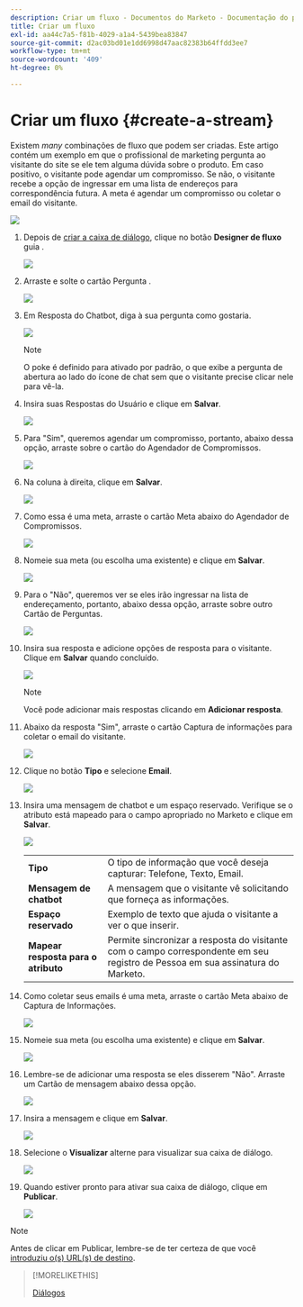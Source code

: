 ```yaml
---
description: Criar um fluxo - Documentos do Marketo - Documentação do produto
title: Criar um fluxo
exl-id: aa44c7a5-f81b-4029-a1a4-5439bea83847
source-git-commit: d2ac03bd01e1dd6998d47aac82383b64ffdd3ee7
workflow-type: tm+mt
source-wordcount: '409'
ht-degree: 0%

---
```


# Criar um fluxo {#create-a-stream}

Existem _many_ combinações de fluxo que podem ser criadas. Este artigo contém um exemplo em que o profissional de marketing pergunta ao visitante do site se ele tem alguma dúvida sobre o produto. Em caso positivo, o visitante pode agendar um compromisso. Se não, o visitante recebe a opção de ingressar em uma lista de endereços para correspondência futura. A meta é agendar um compromisso ou coletar o email do visitante.

![](assets/create-a-stream-0.png)

1. Depois de [criar a caixa de diálogo](/help/marketo/product-docs/demand-generation/dynamic-chat/dialogues.md#create-a-new-dialogue), clique no botão **Designer de fluxo** guia .

   ![](assets/create-a-stream-1.png)

1. Arraste e solte o cartão Pergunta .

   ![](assets/create-a-stream-2.png)

1. Em Resposta do Chatbot, diga à sua pergunta como gostaria.

   ![](assets/create-a-stream-3.png)

   >[!NOTE]
   >
   >O poke é definido para ativado por padrão, o que exibe a pergunta de abertura ao lado do ícone de chat sem que o visitante precise clicar nele para vê-la.

1. Insira suas Respostas do Usuário e clique em **Salvar**.

   ![](assets/create-a-stream-4.png)

1. Para &quot;Sim&quot;, queremos agendar um compromisso, portanto, abaixo dessa opção, arraste sobre o cartão do Agendador de Compromissos.

   ![](assets/create-a-stream-5.png)

1. Na coluna à direita, clique em **Salvar**.

   ![](assets/create-a-stream-6.png)

1. Como essa é uma meta, arraste o cartão Meta abaixo do Agendador de Compromissos.

   ![](assets/create-a-stream-7.png)

1. Nomeie sua meta (ou escolha uma existente) e clique em **Salvar**.

   ![](assets/create-a-stream-8.png)

1. Para o &quot;Não&quot;, queremos ver se eles irão ingressar na lista de endereçamento, portanto, abaixo dessa opção, arraste sobre outro Cartão de Perguntas.

   ![](assets/create-a-stream-9.png)

1. Insira sua resposta e adicione opções de resposta para o visitante. Clique em **Salvar** quando concluído.

   ![](assets/create-a-stream-10.png)

   >[!NOTE]
   >
   >Você pode adicionar mais respostas clicando em **Adicionar resposta**.

1. Abaixo da resposta &quot;Sim&quot;, arraste o cartão Captura de informações para coletar o email do visitante.

   ![](assets/create-a-stream-11.png)

1. Clique no botão **Tipo** e selecione **Email**.

   ![](assets/create-a-stream-12.png)

1. Insira uma mensagem de chatbot e um espaço reservado. Verifique se o atributo está mapeado para o campo apropriado no Marketo e clique em **Salvar**.

   ![](assets/create-a-stream-13.png)

   <table>
    <tr>
     <td><strong>Tipo</strong></td>
     <td>O tipo de informação que você deseja capturar: Telefone, Texto, Email.</td>
    </tr>
    <tr>
     <td><strong>Mensagem de chatbot</strong></td>
     <td>A mensagem que o visitante vê solicitando que forneça as informações.</td>
    </tr>
    <tr>
     <td><strong>Espaço reservado</strong></td>
     <td>Exemplo de texto que ajuda o visitante a ver o que inserir.</td>
    </tr>
    <tr>
     <td><strong>Mapear resposta para o atributo</strong></td>
     <td>Permite sincronizar a resposta do visitante com o campo correspondente em seu registro de Pessoa em sua assinatura do Marketo.</td>
    </tr>
   </table>

1. Como coletar seus emails é uma meta, arraste o cartão Meta abaixo de Captura de Informações.

   ![](assets/create-a-stream-14.png)

1. Nomeie sua meta (ou escolha uma existente) e clique em **Salvar**.

   ![](assets/create-a-stream-15.png)

1. Lembre-se de adicionar uma resposta se eles disserem &quot;Não&quot;. Arraste um Cartão de mensagem abaixo dessa opção.

   ![](assets/create-a-stream-16.png)

1. Insira a mensagem e clique em **Salvar**.

   ![](assets/create-a-stream-17.png)

1. Selecione o **Visualizar** alterne para visualizar sua caixa de diálogo.

   ![](assets/create-a-stream-18.png)

1. Quando estiver pronto para ativar sua caixa de diálogo, clique em **Publicar**.

   ![](assets/create-a-stream-19.png)

>[!NOTE]
>
>Antes de clicar em Publicar, lembre-se de ter certeza de que você [introduziu o(s) URL(s) de destino](/help/marketo/product-docs/demand-generation/dynamic-chat/dialogues.md#target).

>[!MORELIKETHIS]
>
>[Diálogos](/help/marketo/product-docs/demand-generation/dynamic-chat/dialogues.md)
